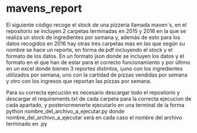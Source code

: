 # mavens_report

El siguiente código recoge el stock de una pizzeria llamada maven`s, en el repositorio se incluyen 2 carpetas terminadas en 2015 y 2016 en la que se realiza un stock de ingredientes por semana y, además de esto para los datos recogidos en 2016 hay otras tres carpetas mas en las que según su nombre se hace un reporte, en forma de pdf incluyendo el stock y el formato de los datos. En un formato json donde se incluyen los datos y el formato en el que han de estar para el correcto funcionamiento y por último en un excel donde bienen 3 reportes distintos, i¡uno con los ingredientes utilizados por semana, uno con la cartidad de pizzas vendidas por semana y otro con los ingresos que reportan las pizzas por semana.

Para su correcta ejecución es necesario descargar todo el repositorio y descargar el requirements.txt de cada carpeta para la correcta ejecucion de cada apartado, y posteriormenerte ejecutarlo en una terminal de la forma python nombre_del_archivo_a_ejecutar.py donde nombre_del_archivo_a_ejecutar será en cada caso el nombre del archivo terminado en .py
